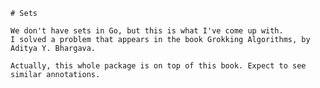 	# Sets

	We don't have sets in Go, but this is what I've come up with.
	I solved a problem that appears in the book Grokking Algorithms, by Aditya Y. Bhargava.

	Actually, this whole package is on top of this book. Expect to see similar annotations.

